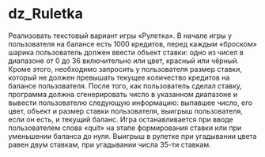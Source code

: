 # dz_Ruletka
Реализовать текстовый вариант игры «Рулетка».  В начале игры у пользователя на балансе есть 1000 кредитов, перед каждым «броском» шарика пользователь должен  ввести объект ставки: одно из чисел в диапазоне от 0 до 36 включительно или цвет, красный или чёрный.  Кроме этого, необходимо запросить у пользователя размер ставки, который не должен превышать текущее количество  кредитов на балансе пользователя. После того, как пользователь сделал ставку, программа должна сгенерировать число  в указанном диапазоне и вывести пользователю следующую информацию: выпавшее число, его цвет, объект и размер ставки  пользователя, выигрыш пользователя, если он есть, и текущий баланс. Игра останавливается при вводе пользователем слова  «quit» на этапе формирования ставки или при уменьшении баланса до нуля. Выигрыш в рулетке при угадывании цвета равен двум ставкам, при угадывании числа 35-ти ставкам.
